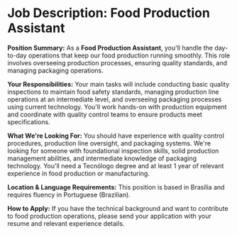 # Job Description: Food Production Assistant

**Position Summary:**
As a **Food Production Assistant**, you'll handle the day-to-day operations that keep our food production running smoothly. This role involves overseeing production processes, ensuring quality standards, and managing packaging operations.

**Your Responsibilities:**
Your main tasks will include conducting basic quality inspections to maintain food safety standards, managing production line operations at an intermediate level, and overseeing packaging processes using current technology. You'll work hands-on with production equipment and coordinate with quality control teams to ensure products meet specifications.

**What We're Looking For:**
You should have experience with quality control procedures, production line oversight, and packaging systems. We're looking for someone with foundational inspection skills, solid production management abilities, and intermediate knowledge of packaging technology. You'll need a Tecnólogo degree and at least 1 year of relevant experience in food production or manufacturing.

**Location & Language Requirements:**
This position is based in Brasília and requires fluency in Portuguese (Brazilian).

**How to Apply:**
If you have the technical background and want to contribute to food production operations, please send your application with your resume and relevant experience details.